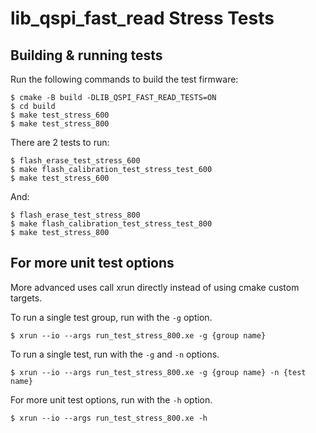 # lib_qspi_fast_read Stress Tests

## Building & running tests

Run the following commands to build the test firmware:

    $ cmake -B build -DLIB_QSPI_FAST_READ_TESTS=ON
    $ cd build
    $ make test_stress_600
    $ make test_stress_800

There are 2 tests to run:

    $ flash_erase_test_stress_600
    $ make flash_calibration_test_stress_test_600
    $ make test_stress_600

And:

    $ flash_erase_test_stress_800
    $ make flash_calibration_test_stress_test_800
    $ make test_stress_800

## For more unit test options

More advanced uses call  xrun directly instead of using cmake custom targets.

To run a single test group, run with the `-g` option.

    $ xrun --io --args run_test_stress_800.xe -g {group name}

To run a single test, run with the `-g` and `-n` options.

    $ xrun --io --args run_test_stress_800.xe -g {group name} -n {test name}

For more unit test options, run with the `-h` option.

    $ xrun --io --args run_test_stress_800.xe -h
